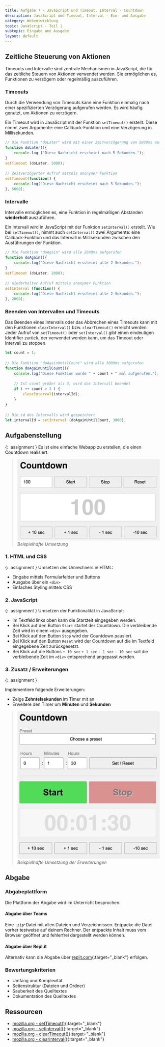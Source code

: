 ```yaml
---
title: Aufgabe 7 - JavaScript und Timeout, Interval - Countdown
description: JavaScript und Timeout, Interval - Ein- und Ausgabe
category: Webentwicklung
topic: JavaScript - Teil 1
subtopic: Eingabe und Ausgabe
layout: default
---
```


## Zeitliche Steuerung von Aktionen

Timeouts und Intervalle sind zentrale Mechanismen in JavaScript, die für das zeitliche Steuern von Aktionen verwendet werden. Sie ermöglichen es, Funktionen zu verzögern oder regelmäßig auszuführen.

### Timeouts

Durch die Verwendung von Timeouts kann eine Funktion einmalig nach einer spezifizierten Verzögerung aufgerufen werden. Es wird häufig genutzt, um Aktionen zu verzögern.

Ein Timeout wird in JavaScript mit der Funktion `setTimeout()` erstellt. Diese nimmt zwei Argumente: eine Callback-Funktion und eine Verzögerung in Millisekunden.

```javascript
// Die Funktion "doLater" wird mit einer Zeitverzögerung von 5000ms aufgerufen
function doLater(){
    console.log ("Diese Nachricht erscheint nach 5 Sekunden.");
}
setTimeout (doLater, 5000);

// Zeitverzögerter Aufruf mittels anonymer Funktion
setTimeout(function() {
	console.log("Diese Nachricht erscheint nach 5 Sekunden.");
}, 5000);
```

### Intervalle

Intervalle ermöglichen es, eine Funktion in regelmäßigen Abständen **wiederholt** auszuführen.

Ein Intervall wird in JavaScript mit der Funktion `setInterval()` erstellt. Wie bei `setTimeout()`, nimmt auch `setInterval()` zwei Argumente: eine Callback-Funktion und das Intervall in Millisekunden zwischen den Ausführungen der Funktion.

```javascript
// Die Funktion "doAgain" wird alle 2000ms aufgerufen
function doAgain(){
	console.log("Diese Nachricht erscheint alle 2 Sekunden.");
}
setTimeout (doLater, 2000);

// Wiederholter Aufruf mittels anonymer Funktion
setInterval (function() {
	console.log("Diese Nachricht erscheint alle 2 Sekunden.");
}, 2000);
```


### Beenden von Intervallen und Timeouts

Das Beenden eines Intervalls oder das Abbrechen eines Timeouts kann mit den Funktionen `clearInterval()` bzw. `clearTimeout()` erreicht werden. Jeder Aufruf von `setTimeout()` oder `setInterval()` gibt einen eindeutigen Identifier zurück, der verwendet werden kann, um das Timeout oder Intervall zu stoppen.


```javascript
let count = 1;

// Die Funktion "doAgainUntilCount" wird alle 3000ms aufgerufen
function doAgainUntilCount(){
	console.log("Diese Funktion wurde " + count + " mal aufgerufen.");
    
    // Ist count größer als 3, wird das Intervall beendet
    if ( ++ count > 3 ) {
        clearInterval(intervalId);
	}
}

// Die id des Intervalls wird gespeichert
let intervalId = setInterval (doAgainUntilCount, 3000);
```


## Aufgabenstellung
{: .assignment }
Es ist eine einfache Webapp zu erstellen, die einen Countdown realisiert.

> ![Countdown](img/intervall_countdown.png)
> *Beispielhafte Umsetzung*

### 1. HTML und CSS
{: .assignment }
Umsetzen des Umrechners in HTML:
* Eingabe mittels Formularfelder und Buttons
* Ausgabe über ein `<div>`
* Einfaches Styling mittels CSS


### 2. JavaScript
{: .assignment }
Umsetzen der Funktionalität in JavaScript:

* Im Textfeld links oben kann die Startzeit eingegeben werden.
* Bei Klick auf den Button `Start` startet der Countdown. Die verbleibende Zeit wird in einem `<div>` ausgegeben.
* Bei Klick auf den Button `Stop` wird der Countdown pausiert.
* Bei Klick auf den Button `Reset` wird der Countdown auf die im Textfeld eingegebene Zeit zurückgesetzt.
* Bei Klick auf die Buttons `+ 10 sec` `+ 1 sec` `- 1 sec` `- 10 sec` soll die verbleibende Zeit im `<div>` entsprechend angepasst werden.





### 3. Zusatz / Erweiterungen
{: .assignment }

Implementiere folgende Erweiterungen:
* Zeige **Zehntelsekunden** im Timer mit an
* Erweitere den Timer um **Minuten** und **Sekunden**

> ![Beispielhafte Erweiterung](img/interval_countdown_extended.png)
> *Beispielhafte Umsetzung der Erweiterungen*

## Abgabe

### Abgabeplattform
Die Plattform der Abgabe wird im Unterricht besprochen.

#### Abgabe über Teams
Eine `.zip`-Datei mit allen Dateien und Verzeichnissen. Entpacke die Datei vorher testweise auf deinem Rechner. Der entpackte Inhalt muss vom Browser geöffnet und fehlerfrei dargestellt werden können.

#### Abgabe über Repl.it
Alternativ kann die Abgabe über [replit.com](https://replit.com){:target="_blank"} erfolgen.

### Bewertungskriterien
* Umfang und Komplexität
* Seitenstruktur (Dateien und Ordner)
* Sauberkeit des Quelltextes
* Dokumentation des Quelltextes

## Ressourcen
* [mozilla.org - setTimeout()](https://developer.mozilla.org/en-US/docs/Web/API/WindowOrWorkerGlobalScope/setTimeout){:target="_blank"}
* [mozilla.org - setInterval()](https://developer.mozilla.org/en-US/docs/Web/API/WindowOrWorkerGlobalScope/setInterval){:target="_blank"}
* [mozilla.org - clearTimeout()](https://developer.mozilla.org/en-US/docs/Web/API/WindowOrWorkerGlobalScope/clearTimeout){:target="_blank"}
* [mozilla.org - clearInterval()](https://developer.mozilla.org/en-US/docs/Web/API/WindowOrWorkerGlobalScope/clearInterval){:target="_blank"}